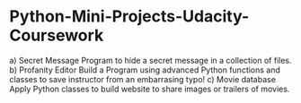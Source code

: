 # Python-Mini-Projects-Udacity-Coursework

a) Secret Message
   Program to hide a secret message in a collection of files.
b) Profanity Editor
   Build a Program using advanced Python functions and classes
   to save instructor from an embarrasing typo!
c) Movie database
   Apply Python classes to build website to share images or 
   trailers of movies.
